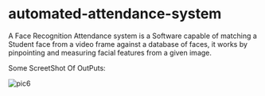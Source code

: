 # automated-attendance-system
A Face Recognition Attendance system is a Software capable of matching a Student face from a video frame against a database of faces, it works by pinpointing and measuring facial features from a given image.

Some ScreetShot Of OutPuts:

![pic6](https://user-images.githubusercontent.com/71890142/160139991-5bdeff72-2178-4b93-af07-3957354aa638.png)
